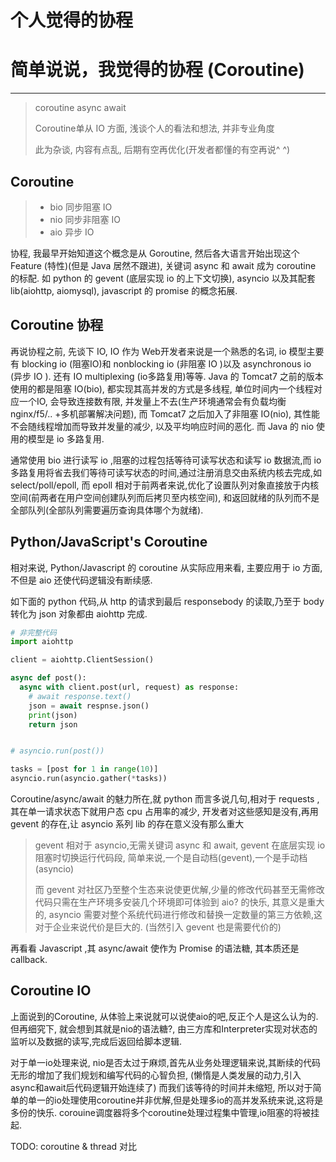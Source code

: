 # 个人觉得的协程



# 简单说说，我觉得的协程 (Coroutine)

----------

> coroutine async await
> 
> Coroutine单从 IO 方面, 浅谈个人的看法和想法, 并非专业角度
>
> 此为杂谈, 内容有点乱, 后期有空再优化(开发者都懂的有空再说^ ^)


## Coroutine

> - bio 同步阻塞 IO
> - nio 同步非阻塞 IO
> - aio 异步 IO


协程, 我最早开始知道这个概念是从 Goroutine, 然后各大语言开始出现这个 Feature (特性)(但是 Java 居然不跟进),
关键词 async 和 await 成为 coroutine 的标配. 如 python 的 gevent (底层实现 io 的上下文切换),
asyncio 以及其配套 lib(aiohttp, aiomysql), javascript 的 promise 的概念拓展.


## Coroutine 协程

再说协程之前, 先谈下 IO, IO 作为 Web开发者来说是一个熟悉的名词, io 模型主要有 blocking io (阻塞IO)和 nonblocking io (非阻塞 IO )以及 asynchronous io (异步 IO ).
还有 IO multiplexing (io多路复用)等等.
Java 的 Tomcat7 之前的版本使用的都是阻塞 IO(bio), 都实现其高并发的方式是多线程, 单位时间内一个线程对应一个IO,
会导致连接数有限, 并发量上不去(生产环境通常会有负载均衡 nginx/f5/.. +多机部署解决问题), 而 Tomcat7 之后加入了非阻塞 IO(nio), 其性能不会随线程增加而导致并发量的减少,
以及平均响应时间的恶化. 而 Java 的 nio 使用的模型是 io 多路复用.

通常使用 bio 进行读写 io ,阻塞的过程包括等待可读写状态和读写 io 数据流,而 io 多路复用将省去我们等待可读写状态的时间,通过注册消息交由系统内核去完成,如 select/poll/epoll,
而 epoll 相对于前两者来说,优化了设置队列对象直接放于内核空间(前两者在用户空间创建队列而后拷贝至内核空间),
和返回就绪的队列而不是全部队列(全部队列需要遍历查询具体哪个为就绪).


## Python/JavaScript's Coroutine

相对来说, Python/Javascript 的 coroutine 从实际应用来看, 主要应用于 io 方面,
不但是 aio 还使代码逻辑没有断续感.

如下面的 python 代码,从 http 的请求到最后 responsebody 的读取,乃至于 body 转化为 json 对象都由 aiohttp 完成.

```python
# 非完整代码
import aiohttp

client = aiohttp.ClientSession()

async def post():
  async with client.post(url, request) as response:
    # await response.text()
    json = await respnse.json()
    print(json)
    return json


# asyncio.run(post())

tasks = [post for 1 in range(10)]
asyncio.run(asyncio.gather(*tasks))
```

Coroutine/async/await 的魅力所在,就 python 而言多说几句,相对于 requests , 其在单一请求状态下就用户态 cpu 占用率的减少,
开发者对这些感知是没有,再用 gevent 的存在,让 asyncio 系列 lib 的存在意义没有那么重大

> gevent 相对于 asyncio,无需关键词 async 和 await, gevent 在底层实现 io 阻塞时切换运行代码段,
> 简单来说,一个是自动档(gevent),一个是手动档(asyncio)
>
> 而 gevent 对社区乃至整个生态来说使更优解,少量的修改代码甚至无需修改代码只需在生产环境多安装几个环境即可体验到 aio? 的快乐,
> 其意义是重大的, asyncio 需要对整个系统代码进行修改和替换一定数量的第三方依赖,这对于企业来说代价是巨大的.
> (当然引入 gevent 也是需要代价的)

再看看 Javascript ,其 async/await 使作为 Promise 的语法糖, 其本质还是 callback.


## Coroutine IO

上面说到的Coroutine, 从体验上来说就可以说使aio的吧,反正个人是这么认为的.
但再细究下, 就会想到其就是nio的语法糖?,
由三方库和Interpreter实现对状态的监听以及数据的读写,完成后返回给脚本逻辑.

对于单一io处理来说,
nio是否太过于麻烦,首先从业务处理逻辑来说,其断续的代码无形的增加了我们规划和编写代码的心智负担,
(懒惰是人类发展的动力,引入async和await后代码逻辑开始连续了)
而我们该等待的时间并未缩短,
所以对于简单的单一的io处理使用coroutine并非优解,但是处理多io的高并发系统来说,这将是多份的快乐.
corouine调度器将多个coroutine处理过程集中管理,io阻塞的将被挂起.

TODO: coroutine & thread 对比


